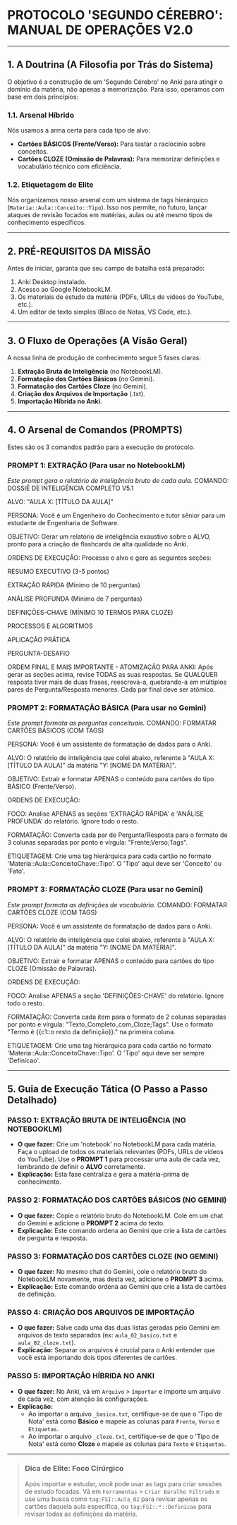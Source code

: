 # PROTOCOLO 'SEGUNDO CÉREBRO': MANUAL DE OPERAÇÕES V2.0

---

## 1. A Doutrina (A Filosofia por Trás do Sistema)

O objetivo é a construção de um 'Segundo Cérebro' no Anki para atingir o domínio da matéria, não apenas a memorização. Para isso, operamos com base em dois princípios:

### 1.1. Arsenal Híbrido

Nós usamos a arma certa para cada tipo de alvo:
* **Cartões BÁSICOS (Frente/Verso):** Para testar o raciocínio sobre conceitos.
* **Cartões CLOZE (Omissão de Palavras):** Para memorizar definições e vocabulário técnico com eficiência.

### 1.2. Etiquetagem de Elite

Nós organizamos nosso arsenal com um sistema de tags hierárquico (`Materia::Aula::Conceito::Tipo`). Isso nos permite, no futuro, lançar ataques de revisão focados em matérias, aulas ou até mesmo tipos de conhecimento específicos.

---

## 2. PRÉ-REQUISITOS DA MISSÃO

Antes de iniciar, garanta que seu campo de batalha está preparado:

1.  Anki Desktop instalado.
2.  Acesso ao Google NotebookLM.
3.  Os materiais de estudo da matéria (PDFs, URLs de vídeos do YouTube, etc.).
4.  Um editor de texto simples (Bloco de Notas, VS Code, etc.).

---

## 3. O Fluxo de Operações (A Visão Geral)

A nossa linha de produção de conhecimento segue 5 fases claras:

1.  **Extração Bruta de Inteligência** (no NotebookLM).
2.  **Formatação dos Cartões Básicos** (no Gemini).
3.  **Formatação dos Cartões Cloze** (no Gemini).
4.  **Criação dos Arquivos de Importação** (.txt).
5.  **Importação Híbrida no Anki**.

---

## 4. O Arsenal de Comandos (PROMPTS)

Estes são os 3 comandos padrão para a execução do protocolo.

### PROMPT 1: EXTRAÇÃO (Para usar no NotebookLM)

*Este prompt gera o relatório de inteligência bruto de cada aula.*
COMANDO: DOSSIÊ DE INTELIGÊNCIA COMPLETO V5.1

ALVO: "AULA X: [TÍTULO DA AULA]"

PERSONA: Você é um Engenheiro do Conhecimento e tutor sênior para um estudante de Engenharia de Software.

OBJETIVO: Gerar um relatório de inteligência exaustivo sobre o ALVO, pronto para a criação de flashcards de alta qualidade no Anki.

ORDENS DE EXECUÇÃO: Processe o alvo e gere as seguintes seções:

RESUMO EXECUTIVO (3-5 pontos)

EXTRAÇÃO RÁPIDA (Mínimo de 10 perguntas)

ANÁLISE PROFUNDA (Mínimo de 7 perguntas)

DEFINIÇÕES-CHAVE (MÍNIMO 10 TERMOS PARA CLOZE)

PROCESSOS E ALGORITMOS

APLICAÇÃO PRÁTICA

PERGUNTA-DESAFIO

ORDEM FINAL E MAIS IMPORTANTE - ATOMIZAÇÃO PARA ANKI:
Após gerar as seções acima, revise TODAS as suas respostas. Se QUALQUER resposta tiver mais de duas frases, reescreva-a, quebrando-a em múltiplos pares de Pergunta/Resposta menores. Cada par final deve ser atômico.


### PROMPT 2: FORMATAÇÃO BÁSICA (Para usar no Gemini)

*Este prompt formata as perguntas conceituais.*
COMANDO: FORMATAR CARTÕES BÁSICOS (COM TAGS)

PERSONA: Você é um assistente de formatação de dados para o Anki.

ALVO: O relatório de inteligência que colei abaixo, referente à "AULA X: [TÍTULO DA AULA]" da matéria "Y: [NOME DA MATÉRIA]".

OBJETIVO: Extrair e formatar APENAS o conteúdo para cartões do tipo BÁSICO (Frente/Verso).

ORDENS DE EXECUÇÃO:

FOCO: Analise APENAS as seções 'EXTRAÇÃO RÁPIDA' e 'ANÁLISE PROFUNDA' do relatório. Ignore todo o resto.

FORMATAÇÃO: Converta cada par de Pergunta/Resposta para o formato de 3 colunas separadas por ponto e vírgula: "Frente;Verso;Tags".

ETIQUETAGEM: Crie uma tag hierárquica para cada cartão no formato 'Materia::Aula::ConceitoChave::Tipo'. O 'Tipo' aqui deve ser 'Conceito' ou 'Fato'.


### PROMPT 3: FORMATAÇÃO CLOZE (Para usar no Gemini)

*Este prompt formata as definições de vocabulário.*
COMANDO: FORMATAR CARTÕES CLOZE (COM TAGS)

PERSONA: Você é um assistente de formatação de dados para o Anki.

ALVO: O relatório de inteligência que colei abaixo, referente à "AULA X: [TÍTULO DA AULA]" da matéria "Y: [NOME DA MATÉRIA]".

OBJETIVO: Extrair e formatar APENAS o conteúdo para cartões do tipo CLOZE (Omissão de Palavras).

ORDENS DE EXECUÇÃO:

FOCO: Analise APENAS a seção 'DEFINIÇÕES-CHAVE' do relatório. Ignore todo o resto.

FORMATAÇÃO: Converta cada item para o formato de 2 colunas separadas por ponto e vírgula: "Texto_Completo_com_Cloze;Tags". Use o formato "Termo é {{c1::o resto da definição}}." na primeira coluna.

ETIQUETAGEM: Crie uma tag hierárquica para cada cartão no formato 'Materia::Aula::ConceitoChave::Tipo'. O 'Tipo' aqui deve ser sempre 'Definicao'.


---

## 5. Guia de Execução Tática (O Passo a Passo Detalhado)

### PASSO 1: EXTRAÇÃO BRUTA DE INTELIGÊNCIA (NO NOTEBOOKLM)

* **O que fazer:** Crie um 'notebook' no NotebookLM para cada matéria. Faça o upload de todos os materiais relevantes (PDFs, URLs de vídeos do YouTube). Use o **PROMPT 1** para processar uma aula de cada vez, lembrando de definir o **ALVO** corretamente.
* **Explicação:** Esta fase centraliza e gera a matéria-prima de conhecimento.

### PASSO 2: FORMATAÇÃO DOS CARTÕES BÁSICOS (NO GEMINI)

* **O que fazer:** Copie o relatório bruto do NotebookLM. Cole em um chat do Gemini e adicione o **PROMPT 2** acima do texto.
* **Explicação:** Este comando ordena ao Gemini que crie a lista de cartões de pergunta e resposta.

### PASSO 3: FORMATAÇÃO DOS CARTÕES CLOZE (NO GEMINI)

* **O que fazer:** No mesmo chat do Gemini, cole o relatório bruto do NotebookLM novamente, mas desta vez, adicione o **PROMPT 3** acima.
* **Explicação:** Este comando ordena ao Gemini que crie a lista de cartões de definição.

### PASSO 4: CRIAÇÃO DOS ARQUIVOS DE IMPORTAÇÃO

* **O que fazer:** Salve cada uma das duas listas geradas pelo Gemini em arquivos de texto separados (ex: `aula_02_basico.txt` e `aula_02_cloze.txt`).
* **Explicação:** Separar os arquivos é crucial para o Anki entender que você está importando dois tipos diferentes de cartões.

### PASSO 5: IMPORTAÇÃO HÍBRIDA NO ANKI

* **O que fazer:** No Anki, vá em `Arquivo` > `Importar` e importe um arquivo de cada vez, com atenção às configurações.
* **Explicação:**
    * Ao importar o arquivo `_basico.txt`, certifique-se de que o 'Tipo de Nota' está como **Básico** e mapeie as colunas para `Frente`, `Verso` e `Etiquetas`.
    * Ao importar o arquivo `_cloze.txt`, certifique-se de que o 'Tipo de Nota' está como **Cloze** e mapeie as colunas para `Texto` e `Etiquetas`.

---

> ### Dica de Elite: Foco Cirúrgico
>
> Após importar e estudar, você pode usar as tags para criar sessões de estudo focadas. Vá em `Ferramentas` > `Criar Baralho Filtrado` e use uma busca como `tag:FSI::Aula_02` para revisar apenas os cartões daquela aula específica, ou `tag:FSI::*::Definicao` para revisar todas as definições da matéria.

